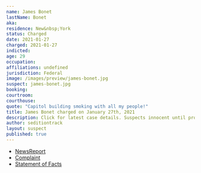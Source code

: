 ```yaml
---
name: James Bonet
lastName: Bonet
aka:
residence: New&nbsp;York
status: Charged
date: 2021-01-27
charged: 2021-01-27
indicted:
age: 29
occupation:
affiliations: undefined
jurisdiction: Federal
image: /images/preview/james-bonet.jpg
suspect: james-bonet.jpg
booking:
courtroom:
courthouse:
quote: "Capitol building smoking with all my people!"
title: James Bonet charged on January 27th, 2021
description: Click for latest case details. Suspects innocent until proven guilty.
author: seditiontrack
layout: suspect
published: true
---
```

- [NewsReport](https://www.timesunion.com/news/article/No-weed-for-Glens-Falls-man-charged-in-attack-on-15903349.php)
- [Complaint](https://www.justice.gov/opa/page/file/1361446/download)
- [Statement of Facts](https://www.justice.gov/opa/page/file/1361446/download)
